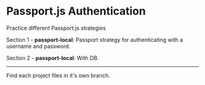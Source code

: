 # Passport.js Authentication

Practice different Passport.js strategies

Section 1 - **passport-local**: Passport strategy for authenticating with a username and password.

Section 2 - **passport-local**: With DB.

---

Find each project files in it's own branch.
